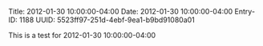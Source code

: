 Title: 2012-01-30 10:00:00-04:00
Date: 2012-01-30 10:00:00-04:00
Entry-ID: 1188
UUID: 5523ff97-251d-4ebf-9ea1-b9bd91080a01

This is a test for 2012-01-30 10:00:00-04:00
